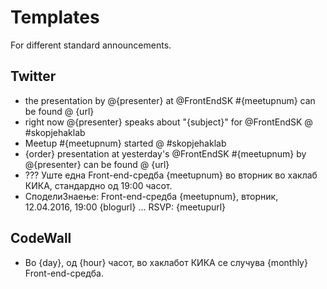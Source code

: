 # Templates

For different standard announcements.

## Twitter

- the presentation by @{presenter} at @FrontEndSK #{meetupnum} can be found @ {url}
- right now @{presenter} speaks about "{subject}" for @FrontEndSK @ #skopjehaklab
- Meetup #{meetupnum} started @ #skopjehaklab
- {order} presentation at yesterday's @FrontEndSK #{meetupnum} by @{presenter} can be found @ {url}
- ??? Уште една Front-end-средба {meetupnum} во вторник во хаклаб КИКА, стандардно од 19:00 часот.
- СподелиЗнаење: Front-end-средба {meetupnum}, вторник, 12.04.2016, 19:00 {blogurl} … RSVP: {meetupurl}

## CodeWall

- Во {day}, од {hour} часот, во хаклабот КИКА се случува {monthly} Front-end-средба.
